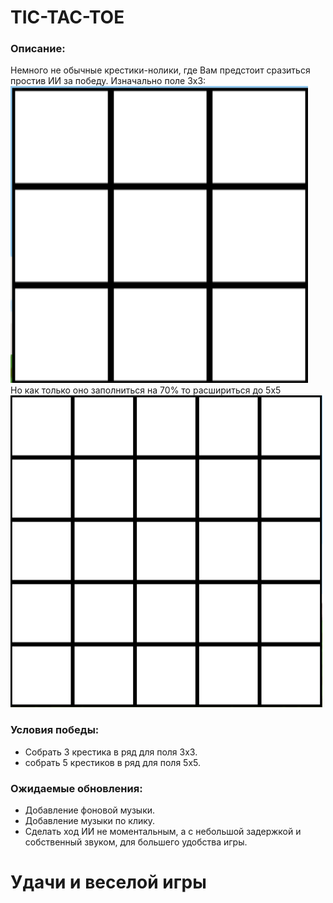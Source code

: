 # TIC-TAC-TOE
### Описание:
Немного не обычные крестики-нолики, где Вам предстоит сразиться простив ИИ за победу. Изначально поле 3х3: 
![ ](https://github.com/InozemeP/tic-tac-toe/blob/master/assets/sprites/exsample3x3.png)   
Но как только оно заполниться на 70% то расшириться до 5х5   
![ ](https://github.com/InozemeP/tic-tac-toe/blob/master/assets/sprites/exsample5x5.png) 
### Условия победы:

 - Собрать 3 крестика в ряд для поля 3х3.
 - собрать 5 крестиков в ряд для поля 5х5.
### Ожидаемые обновления:
 - Добавление фоновой музыки.
 - Добавление музыки по клику.
 - Сделать ход ИИ не моментальным, а с небольшой задержкой и собственный звуком, для большего удобства игры.
 # Удачи и веселой игры 
